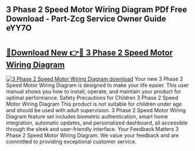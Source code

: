 ## 3 Phase 2 Speed Motor Wiring Diagram PDf Free Download - Part-Zcg Service Owner Guide eYY7O

# <h2><a href="http://dfrdzt.blite.top/?on=3+Phase+2+Speed+Motor+Wiring+Diagram">🔗Download New 👉🔴 3 Phase 2 Speed Motor Wiring Diagram</a></h2>

[![3 Phase 2 Speed Motor Wiring Diagram download](https://i.imgur.com/lujVjoI.png)](http://dfrdzt.blite.top/?on=3+Phase+2+Speed+Motor+Wiring+Diagram)
Your new 3 Phase 2 Speed Motor Wiring Diagram is designed to make your life easier. This user manual shows you how to install, operate, and maintain your product for optimal performance. Safety Precautions for Children 3 Phase 2 Speed Motor Wiring Diagram This product is not suitable for children under age and should be used with adult supervision. 3 Phase 2 Speed Motor Wiring Diagram feature set includes biometric authentication, smart home integration, automatic updates, and personalized dashboard, all accessible through the sleek and user-friendly interface. Your Feedback Matters 3 Phase 2 Speed Motor Wiring Diagram. We value your feedback and are committed to providing exceptional customer service.
